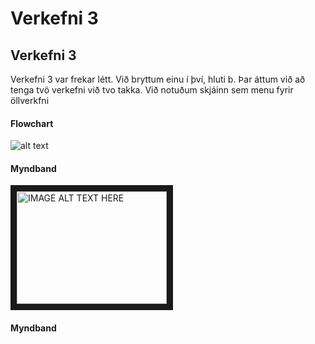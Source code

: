 # Verkefni 3

## Verkefni 3

Verkefni 3 var frekar létt. Við bryttum einu í því, hluti b. Þar áttum við að tenga tvö verkefni við tvo takka. Við notuðum skjáinn sem menu fyrir öllverkfni

#### Flowchart


![alt text](./Forrit/Hlutar/hluti1/flowchart_verk2_hluti1.PNG "Logo Title Text 1")


#### Myndband

<a href="https://www.youtube.com/watch?v=kbaB9oXC4Fo&feature=youtu.be" target="_blank"><img src="http://img.youtube.com/vi/kbaB9oXC4Fo/0.jpg" 
alt="IMAGE ALT TEXT HERE" width="240" height="180" border="10" /></a>

#### Myndband
